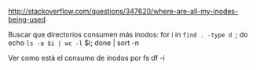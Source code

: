 http://stackoverflow.com/questions/347620/where-are-all-my-inodes-being-used

Buscar que directorios consumen más inodos:
for i in `find . -type d `; do echo `ls -a $i | wc -l` $i; done | sort -n


Ver como está el consumo de inodos por fs
df -i

